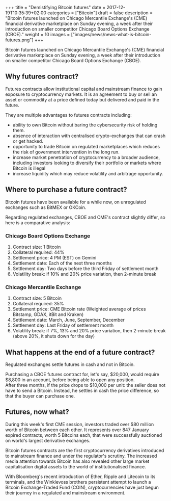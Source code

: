 +++
title = "Demistifying Bitcoin futures"
date = 2017-12-19T10:35:39+02:00
categories = ["Bitcoin"]
draft = false
description = "Bitcoin futures launched on Chicago Mercantile Exchange's (CME) financial derivative marketplace on Sunday evening, a week after their introduction on smaller competitor Chicago Board Options Exchange (CBOE)."
weight = 10
images = ["images/news/news-what-is-bitcoin-futures.png"]
+++

Bitcoin futures launched on Chicago Mercantile Exchange's (CME) financial derivative marketplace on Sunday evening, a week after their introduction on smaller competitor Chicago Board Options Exchange (CBOE).

## Why futures contract?

Futures contracts allow institutional capital and mainstream finance to gain exposure to cryptocurrency markets.
It is an agreement to buy or sell an asset or commodity at a price defined today but delivered and paid in the future.

They are multiple advantages to futures contracts including:

* ability to own Bitcoin without baring the cybersecurity risk of holding them.
* absence of interaction with centralised crypto-exchanges that can crash or get hacked.
* opportunity to trade Bitcoin on regulated marketplaces which reduces the risk of government intervention in the long run.
* increase market penetration of cryptocurrency to a broader audience, including investors looking to diversify their portfolio or markets where Bitcoin is illegal
* increase liquidity which may reduce volatility and arbitrage opportunity.


## Where to purchase a future contract?

Bitcoin futures have been available for a while now, on unregulated exchanges such as BitMEX or OKCoin.

Regarding regulated exchanges, CBOE and CME's contract slightly differ, so here is a comparative analysis:

### Chicago Board Options Exchange

1. Contract size: 1 Bitcoin
2. Collateral required: 44%
3. Settlement price: 4 PM (EST) on Gemini
4. Settlement date: Each of the next three months
5. Settlement day:  Two days before the third Friday of settlement month
6. Volatility break: if 10% and 20% price variation, then 2-minute break

### Chicago Mercantile Exchange

1. Contract size: 5 Bitcoin
2. Collateral required: 35%
3. Settlement price: CME Bitcoin rate (Weighted average of prices Bitstamp, GDAX, itBit and Kraken)
4. Settlement date: March, June, September, December
5. Settlement day:  Last Friday of settlement month
6. Volatility break: if 7%, 13% and 20% price variation, then 2-minute break (above 20%, it shuts down for the day)

## What happens at the end of a future contract?

Regulated exchanges settle futures in cash and not in Bitcoin. 
 
Purchasing a CBOE futures contract for, let's say, $20,000, would require $8,800 in an account, before being able to open any position.  
After three months, if the price drops to $10,000 per unit: the seller does not have to send a Bitcoin. Instead, he settles in cash the price difference, so that the buyer can purchase one.

## Futures, now what?

During this week's first CME session, investors traded over $80 million worth of Bitcoin between each other.
It represents over 847 January expired contracts, worth 5 Bitcoins each, that were successfully auctioned on world's largest derivative exchanges.

Bitcoin futures contracts are the first cryptocurrency derivatives introduced to mainstream finance and under the regulator's scrutiny. 
The increased media attention towards Bitcoin has also revealed other large market capitalisation digital assets to the world of institutionalised finance. 

With Bloomberg's recent introduction of Ether, Ripple and Litecoin to its terminals, and the Winklevoss brothers persistent attempt to launch a Bitcoin Exchange-Traded Fund (COIN), cryptocurrencies have just begun their journey in a regulated and mainstream environment.
